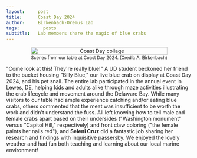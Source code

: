 ```yaml
---
layout:     post
title:      Coast Day 2024
author:     Birkenbach-Oremus Lab
tags: 		  posts
subtitle:  	Lab members share the magic of blue crabs
---
```

<!-- Start Writing Below in Markdown -->
<div style="text-align: center; display: flex; justify-content: center; align-items: center;">
    <figure style="margin: 0 2px;">
        <img src="http://birkenbach-oremus-lab.github.io/website/img/posts/2024-10-06-1.jpg" alt="Coast Day collage" width="100%">
        <figcaption style="text-align: center; font-size: 12px;">Scenes from our table at Coast Day 2024. (Credit: A. Birkenbach) </figcaption>
    </figure>
</div>

"Come look at this! They're really blue!" A UD student beckoned her friend to the bucket housing "Billy Blue," our live blue crab on display at Coast Day 2024, and his pet snail. The entire lab participated in the annual event in Lewes, DE, helping kids and adults alike through maze activities illustrating the crab lifecycle and movement around the Delaware Bay. While many visitors to our table had ample experience catching and/or eating blue crabs, others commented that the meat was insufficient to be worth the work and didn't understand the fuss. All left knowing how to tell male and female crabs apart based on their undersides ("Washington monument" versus "Capitol Hill," respectively) and front claw coloring ("the female paints her nails red"), and **Seleni Cruz** did a fantastic job sharing her research and findings with inquisitive passersby. We enjoyed the lovely weather and had fun both teaching and learning about our local marine environment!
